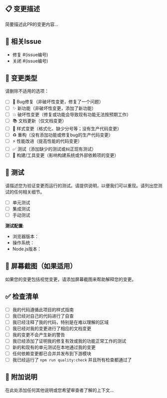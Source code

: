 ## 📋 变更描述

简要描述此PR的变更内容...

## 🔗 相关Issue

- 修复 #(issue编号)
- 关闭 #(issue编号)

## 🧪 变更类型

请删除不适用的选项：

- [ ] 🐛 Bug修复（非破坏性变更，修复了一个问题）
- [ ] ✨ 新功能（非破坏性变更，添加了新功能）
- [ ] 💥 破坏性变更（修复或功能会导致现有功能无法按预期工作）
- [ ] 📚 文档更新（仅文档变更）
- [ ] 🎨 样式变更（格式化、缺少分号等；没有生产代码变更）
- [ ] ♻️ 重构（没有添加功能或修复bug的生产代码变更）
- [ ] ⚡ 性能改进（提高性能的代码变更）
- [ ] ✅ 测试（添加缺少的测试或纠正现有测试）
- [ ] 🔧 构建/工具变更（影响构建系统或外部依赖项的变更）

## 🧪 测试

请描述您为验证变更而运行的测试。请提供说明，以便我们可以重现。请列出您测试的任何相关细节。

- [ ] 单元测试
- [ ] 集成测试
- [ ] 手动测试

**测试配置**:

- 浏览器版本：
- 操作系统：
- Node.js版本：

## 📸 屏幕截图（如果适用）

如果您的变更包括视觉变更，请添加屏幕截图来帮助解释您的变更。

## ✅ 检查清单

- [ ] 我的代码遵循此项目的样式指南
- [ ] 我已经对自己的代码进行了自查
- [ ] 我已经注释了我的代码，特别是在难以理解的区域
- [ ] 我已经对我的变更进行了相应的文档变更
- [ ] 我的变更不会产生新的警告
- [ ] 我已经添加了证明我的修复有效或我的功能正常工作的测试
- [ ] 新的和现有的单元测试在本地通过我的变更
- [ ] 任何依赖变更都已合并并发布到下游模块
- [ ] 我已经运行了 `npm run quality:check` 并且所有检查都通过了

## 📝 附加说明

在此处添加任何其他说明或您希望审查者了解的上下文...
